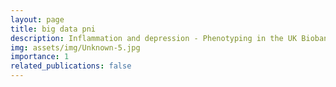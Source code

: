 ```yaml
---
layout: page
title: big data pni
description: Inflammation and depression - Phenotyping in the UK Biobank data
img: assets/img/Unknown-5.jpg
importance: 1
related_publications: false
---
```

